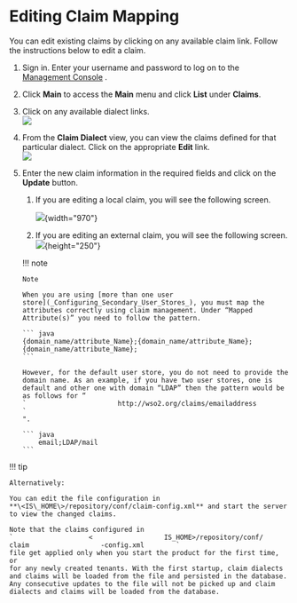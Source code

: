 # Editing Claim Mapping

You can edit existing claims by clicking on any available claim link.
Follow the instructions below to edit a claim.

1.  Sign in. Enter your username and password to log on to the
    [Management Console](../../setup/getting-started-with-the-management-console)
    .
2.  Click **Main** to access the **Main** menu and click **List** under
    **Claims**.
3.  Click on any available dialect links.  
    ![](attachments/43986713/48204512.png)
4.  From the **Claim Dialect** view, you can view the claims defined for
    that particular dialect. Click on the appropriate **Edit** link.  
    ![](attachments/103330403/103330407.png)
5.  Enter the new claim information in the required fields and click on
    the **Update** button.

    1.  If you are editing a local claim, you will see the following
        screen.

        ![](attachments/103330403/103330405.png){width="970"}

    2.  If you are editing an external claim, you will see the following
        screen.  
        ![](attachments/103330403/103330404.png){height="250"}

    !!! note
    
        Note
    
        When you are using [more than one user
        store](_Configuring_Secondary_User_Stores_), you must map the
        attributes correctly using claim management. Under “Mapped
        Attribute(s)” you need to follow the pattern.
    
        ``` java
        {domain_name/attribute_Name};{domain_name/attribute_Name}; {domain_name/attribute_Name};
        ```
    
        However, for the default user store, you do not need to provide the
        domain name. As an example, if you have two user stores, one is
        default and other one with domain “LDAP” then the pattern would be
        as follows for “
        `                       http://wso2.org/claims/emailaddress                     `
        ".
    
        ``` java
            email;LDAP/mail
        ```
    

!!! tip
    
    Alternatively:
    
    You can edit the file configuration in
    **\<IS\_HOME\>/repository/conf/claim-config.xml** and start the server
    to view the changed claims.
    
    Note that the claims configured in
    `                   <                  IS_HOME>/repository/conf/                   claim                  -config.xml        `
    file get applied only when you start the product for the first time, or
    for any newly created tenants. With the first startup, claim dialects
    and claims will be loaded from the file and persisted in the database.
    Any consecutive updates to the file will not be picked up and claim
    dialects and claims will be loaded from the database.
    
